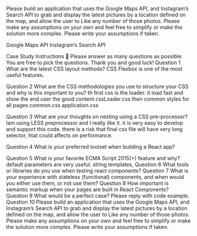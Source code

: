 Please build an application that uses the Google Maps API, and Instagram’s Search API to grab and
display the latest pictures by a location defined on the map, and allow the user to Like any number of
those photos. Please make any assumptions on your own and feel free to simplify or make the solution
more complex. Please write your assumptions if taken.

Google Maps API
Instagram’s Search API


Case Study
Instructions
 Please answer as many questions as possible. You are free to pick the questions.
Thank you and good luck!
Question 1
What are the latest CSS layout methods?
  CSS Flexbox is one of the most useful features.
  
Question 2
What are the CSS methodologies you use to structure your CSS and why is this important to you?
th first css is the loader. it load fast and show the end user the good content
cssLoader.css
then common styles for all pages
common.css
application.css



Question 3
What are your thoughts on nesting using a CSS pre-processor?
Iam using LESS preprocessor and I really like it. it is very easy to develop and support this code.
there is a risk that final css file will have very long selector, htat could affects on performance.
 
Question 4
What is your preferred toolset when building a React app?

Question 5
What is your favorite ECMA Script 2015(+) feature and why?
  default parameters are very useful. string templates,
Question 6
What tools or libraries do you use when testing react components?
Question 7
What is your experience with stateless (functional) components, and when would you either use them,
or not use them?
Question 8
How important is semantic markup when your pages are built in React Components?
Question 9
What would be a perfect <use /> case?
Please reply with code example.
Question 10
Please build an application that uses the Google Maps API, and Instagram’s Search API to grab and
display the latest pictures by a location defined on the map, and allow the user to Like any number of
those photos. Please make any assumptions on your own and feel free to simplify or make the solution
more complex. Please write your assumptions if taken.
